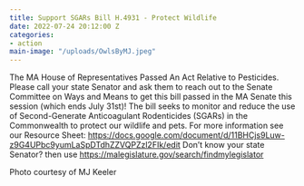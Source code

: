 ```yaml
---
title: Support SGARs Bill H.4931 - Protect Wildlife
date: 2022-07-24 20:12:00 Z
categories:
- action
main-image: "/uploads/OwlsByMJ.jpeg"
---
```


The MA House of Representatives Passed An Act Relative to Pesticides. Please call your state Senator and ask them to reach out to the Senate Committee on Ways and Means to get this bill passed in the MA Senate this session (which ends July 31st)! The bill seeks to monitor and reduce the use of Second-Generate Anticoagulant Rodenticides (SGARs) in the Commonwealth to protect our wildlife and pets. For more information see our Resource Sheet:
https://docs.google.com/document/d/11BHCjs9Luw-z9G4UPbc9yumLaSpDTdhZZVQPZzl2FIk/edit
Don’t know your state Senator? then use https://malegislature.gov/search/findmylegislator

Photo courtesy of MJ Keeler